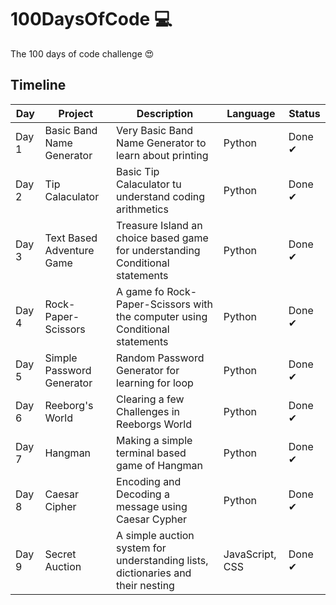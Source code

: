 # 100DaysOfCode 💻

The 100 days of code challenge 😍

## Timeline

|   Day  | Project                               | Description                                                                           | Language                      | Status |
| -------| ------------------------------------- | ------------------------------------------------------------------------------------- | ----------------------------- | ------ |
| Day 1  | Basic Band Name Generator             | Very Basic Band Name Generator to learn about printing                                | Python                        | Done ✔ |
| Day 2  | Tip Calaculator                       | Basic Tip Calaculator tu understand coding arithmetics                                | Python                        | Done ✔ |
| Day 3  | Text Based Adventure Game             | Treasure Island an choice based game for understanding Conditional statements         | Python                        | Done ✔ |
| Day 4  | Rock-Paper-Scissors                   | A game fo Rock-Paper-Scissors with the computer using Conditional statements          | Python                        | Done ✔ |
| Day 5  | Simple Password Generator             | Random Password Generator for learning for loop                                       | Python                        | Done ✔ |
| Day 6  | Reeborg's World                       | Clearing a few Challenges in Reeborgs World                                           | Python                        | Done ✔ |
| Day 7  | Hangman                               | Making a simple terminal based game of Hangman                                        | Python                        | Done ✔ |
| Day 8  | Caesar Cipher                         | Encoding and Decoding a message using Caesar Cypher                                   | Python                        | Done ✔ |
| Day 9  | Secret Auction                        | A simple auction system for understanding lists, dictionaries and their nesting       | JavaScript, CSS               | Done ✔ |
